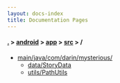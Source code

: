 ```yaml
---
layout: docs-index
title: Documentation Pages
---
```

#### [.](./../../../index) > [android](./../../index) > [app](./../index) > [src](./index) > **/**

- [main/java/com/darin/mysterious/](main/java/com/darin/mysterious)
	- [data/StoryData](main/java/com/darin/mysterious/data/StoryData)
	- [utils/PathUtils](main/java/com/darin/mysterious/utils/PathUtils)

